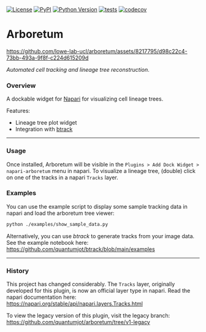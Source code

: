 <!--[![Downloads](https://pepy.tech/badge/napari-arboretum)](https://pepy.tech/project/napari-arboretum)-->

[![License](https://img.shields.io/pypi/l/napari-arboretum.svg?color=green)](https://github.com/lowe-lab-ucl/arboretum/blob/main/LICENSE.md)
[![PyPI](https://img.shields.io/pypi/v/napari-arboretum.svg?color=green)](https://pypi.org/project/napari-arboretum)
[![Python Version](https://img.shields.io/pypi/pyversions/napari-arboretum.svg?color=green)](https://python.org)
[![tests](https://github.com/lowe-lab-ucl/arboretum/workflows/tests/badge.svg)](https://github.com/lowe-lab-ucl/arboretum/actions)
[![codecov](https://codecov.io/gh/lowe-lab-ucl/arboretum/branch/main/graph/badge.svg?token=2M2HhM60op)](https://app.codecov.io/gh/lowe-lab-ucl/arboretum/tree/main)

# Arboretum



https://github.com/lowe-lab-ucl/arboretum/assets/8217795/d98c22c4-73bb-493a-9f8f-c224d615209d


_Automated cell tracking and lineage tree reconstruction_.

### Overview

A dockable widget for [Napari](https://github.com/napari/napari) for visualizing cell lineage trees.

Features:

- Lineage tree plot widget
- Integration with [btrack](https://github.com/quantumjot/btrack)

---

### Usage

Once installed, Arboretum will be visible in the `Plugins > Add Dock Widget > napari-arboretum` menu in napari. To visualize a lineage tree, (double) click on one of the tracks in a napari `Tracks` layer.

### Examples

You can use the example script to display some sample tracking data in napari and load the arboretum tree viewer:

```sh
python ./examples/show_sample_data.py
```

Alternatively, you can use _btrack_ to generate tracks from your image data. See the example notebook here:
https://github.com/quantumjot/btrack/blob/main/examples

---

### History

This project has changed considerably. The `Tracks` layer, originally developed for this plugin, is now an official layer type in napari. Read the napari documentation here:
https://napari.org/stable/api/napari.layers.Tracks.html

To view the legacy version of this plugin, visit the legacy branch:
https://github.com/quantumjot/arboretum/tree/v1-legacy
